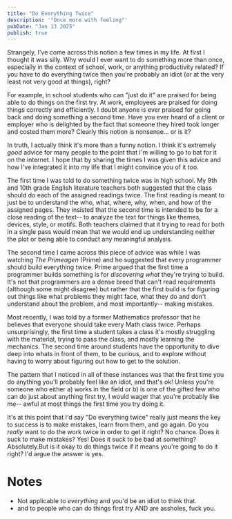 ```yaml
---
title: "Do Everything Twice"
description: '"Once more with feeling"'
pubDate: "Jan 13 2025"
publish: true
---
```


Strangely, I've come across this notion a few times in my life. At first I
thought it was silly. Why would I ever want to do something more than once,
especially in the context of school, work, or anything productivity related? If you have to do everything
twice then you're probably an idiot (or at the very least not very good at
things), right?

For example, in school students who can "just do it" are praised for being able
to do things on the first try. At work, employees are praised for doing things
correctly and efficiently. I doubt anyone is ever praised for going back and
doing something a second time. Have you ever heard of a client or employer who
is delighted by the fact that someone they hired took longer and costed them more?
Clearly this notion is nonsense... or is it?

In truth, I actually think it's more than a funny notion. I think it's extremely _good_ advice for many people to the point that
I'm willing to go to bat for it on the internet. I hope that by sharing the
times I was given this advice and how I've integrated it into my life that I
might convince you of it too.

The first time I was told to do something twice was in high school. My 9th and 10th grade English literature teachers both
suggested that the class should do each of the assigned readings twice. The first reading is meant to just be to understand the who, what, where, why, when, and how of the assigned pages. They insisted that the second time is intended to be for a close reading of the text-- to analyze the text for things like themes, devices, style, or motifs. Both teachers claimed that it trying to read for both in a single pass would mean that we would end up understanding neither the plot or being able to conduct any meaningful analysis.

The second time I came across this piece of advice was while I was watching _The
Primeagen_ (Prime) and he suggested that every programmer should build
everything twice. Prime argued that the first time a programmer builds something
is for _discovering what_ they're trying to build. It's not that programmers are
a dense breed that can't read requirements (although some might disagree) but
rather that the first build is for figuring out things like what problems they
might face, what they do and don't understand about the problem, and most importantly-- making mistakes.

Most recently, I was told by a former Mathematics professor that he believes that everyone should
take every Math class twice. Perhaps unsurprisingly, the first time a student
takes a class it's mostly struggling with the material, trying to pass the class, and mostly learning the mechanics. The second time around students have the opportunity to dive deep into whats in front of them, to be curious, and to explore without having to worry about figuring out how to get to the solution.

The pattern that I noticed in all of these instances was that the first time
you do anything you'll probably feel like an idiot, and that's ok! Unless you're
someone who either a) works in the field or b) is one of the gifted few who can
do just about anything first try, I would wager that you're probably like me--
awful at most things the first time you try doing it.

It's at this point that I'd say "Do everything
twice" really just means the key to success is to make mistakes, learn from them, and go again.
Do you _really_ want to do the work twice in order to get it right? No chance. Does it suck to make mistakes? Yes! Does it suck to be bad at something? Absolutely.But is it okay to do things twice if it means you're going to do it right? I'd argue the answer is yes.

# Notes

- Not applicable to _everything_ and you'd be an idiot to think that.
- and to people who can do things first try AND are assholes, fuck you.
